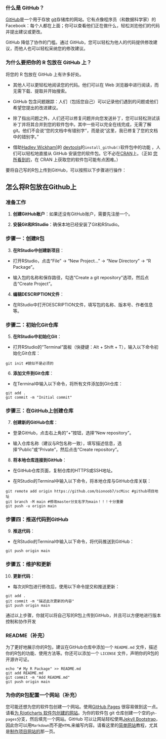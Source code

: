 ### 什么是 GitHub？

[GitHub](https://github.com/)是一个用于存放 [git](https://git-scm.com/)存储库的网站。它有点像程序员（和数据科学家）的 Facebook：每个人都在上面；你可以查看他们正在做什么，轻松浏览他们的代码并提出建议或更改。

GitHub 降低了协作的门槛。通过 GitHub，您可以轻松为他人的代码提供修改建议，而他人也可以轻松采纳您的修改建议。

### 为什么要把你的 R 包放在 GitHub 上？

将您的 R 包放在 GitHub 上有许多好处。

- 其他人可以更轻松地阅读您的代码。他们可以在 Web 浏览器中进行阅读，而无需下载、提取并开始搜索。

- GitHub 包含问题跟踪：人们（包括您自己）可以记录他们遇到的问题或他们希望您提出的改进建议。

- 除了指出问题之外，人们还可以修复问题并向您发送补丁，您可以轻松测试该补丁并将其合并到您的软件包中。其中一些可以完全在线完成，无需了解 git。他们不会说“您的文档中有错别字”，而是说“这里，我已修复了您的文档中的错别字。”

- 借助[Hadley Wickham](https://hadley.nz/)]的 [devtools](https://github.com/hadley/devtools)的`install_github()`软件包中的功能 ，人们可以轻松地直接从 GitHub 安装您的软件包。它不必在[CRAN](https://cran.r-project.org/)上。（正如 [您所看到的](https://kbroman.org/pkg_primer/pages/cran.html)，在 CRAN 上获取您的软件包可能有点困难。）

要将自己写的R包上传到GitHub，可以按照以下步骤进行操作：

## 怎么将R包放在Github上

### **准备工作**

1. **创建GitHub账户**：如果还没有GitHub账户，需要先注册一个。

2. **安装Git和RStudio**：确保本地已经安装了Git和RStudio。

### **步骤一：创建R包**

3. **在RStudio中创建新项目**：

  - 打开RStudio，点击“File” -> “New Project…” -> “New Directory” -> “R Package”。

  - 输入包的名称和保存路径，勾选“Create a git repository”选项，然后点击“Create Project”。

4. **编辑DESCRIPTION文件**：

  - 在RStudio中打开DESCRIPTION文件，填写包的名称、版本号、作者信息等。

### **步骤二：初始化Git仓库**

5. **在RStudio中初始化Git**：

  - 打开RStudio的“Terminal”面板（快捷键：Alt + Shift + T），输入以下命令初始化Git仓库：

```Shell
git init #貌似不是必须的
```


6. **添加文件到Git仓库**：

  - 在Terminal中输入以下命令，将所有文件添加到Git仓库：

```Shell
git add .
git commit -m "Initial commit"
```


### **步骤三：在GitHub上创建仓库**

7. **创建新的GitHub仓库**：

  - 登录GitHub，点击右上角的“+”按钮，选择“New repository”。

  - 输入仓库名称（建议与R包名称一致），填写描述信息，选择“Public”或“Private”，然后点击“Create repository”。

8. **将本地仓库连接到GitHub**：

  - 在GitHub仓库页面，复制仓库的HTTPS或SSH地址。

  - 在RStudio的Terminal中输入以下命令，将本地仓库与GitHub仓库关联：

```Shell
git remote add origin https://github.com/bionoob7/scMisc #github项目地址
git branch -M main #修改master分支名字为main！！！十分重要
git push -u origin main
```


### **步骤四：推送代码到GitHub**

9. **推送代码**：

  - 在RStudio的Terminal中输入以下命令，将代码推送到GitHub：

```Shell
git push origin main
```


### **步骤五：维护和更新**

10. **更新代码**：

  - 每次对R包进行修改后，使用以下命令提交和推送更新：

```Shell
git add .
git commit -m "描述此次更新的内容"
git push origin main
```


通过以上步骤，你就可以将自己写的R包上传到GitHub，并且可以方便地进行版本控制和协作开发

### README（补充）

为了更好地展示你的R包，建议在GitHub仓库中添加一个 `README.md` 文件，描述你的R包的功能、使用方法等。你还可以添加一个 `LICENSE` 文件，声明你的R包的开源许可证。

```Shell
echo "# My R Package" >> README.md
git add README.md
git commit -m "Add README.md"
git push origin main
```


### 为你的R包配置一个网站（补充）

您可能还想为您的软件包创建一个网站。使用[GitHub Pages](https://pages.github.com/) 很容易做到这一点。请看[为 R/qtlcharts 软件包创建的网站](https://kbroman.org/qtlcharts)。为你的软件包 git 仓库创建一个空的`gh-pages`分支，然后填充一个网站。GitHub 可以让网站轻松使用[Jekyll Bootstrap](http://jekyllbootstrap.com/)，因此你可以用`Markdown`而不是`HTML`来编写内容。请看这里的[简单网站](https://kbroman.org/simple_site)教程，尤其是[制作项目网站的](https://kbroman.org/simple_site/pages/project_site.html)那一页。